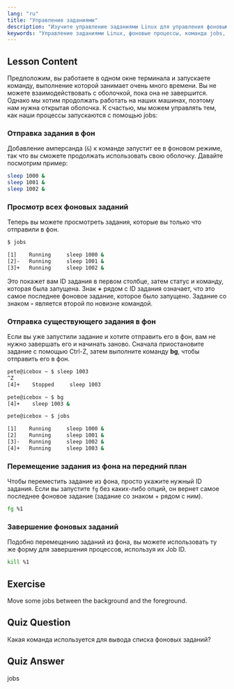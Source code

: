 ```yaml
---
lang: "ru"
title: "Управление заданиями"
description: "Изучите управление заданиями Linux для управления фоновыми процессами. Изучите команды 'jobs', 'bg', 'fg' и 'kill' для эффективного использования оболочки. Начните свой путь в Linux!"
keywords: "Управление заданиями Linux, фоновые процессы, команда jobs, команда bg, команда fg, команда kill, учебник Linux, Linux для начинающих"
---
```


## Lesson Content

Предположим, вы работаете в одном окне терминала и запускаете команду, выполнение которой занимает очень много времени. Вы не можете взаимодействовать с оболочкой, пока она не завершится. Однако мы хотим продолжать работать на наших машинах, поэтому нам нужна открытая оболочка. К счастью, мы можем управлять тем, как наши процессы запускаются с помощью jobs:

### Отправка задания в фон

Добавление амперсанда (`&`) к команде запустит ее в фоновом режиме, так что вы сможете продолжать использовать свою оболочку. Давайте посмотрим пример:

```bash
sleep 1000 &
sleep 1001 &
sleep 1002 &
```

### Просмотр всех фоновых заданий

Теперь вы можете просмотреть задания, которые вы только что отправили в фон.

```bash
$ jobs

[1]    Running     sleep 1000 &
[2]-   Running     sleep 1001 &
[3]+   Running     sleep 1002 &
```

Это покажет вам ID задания в первом столбце, затем статус и команду, которая была запущена. Знак **+** рядом с ID задания означает, что это самое последнее фоновое задание, которое было запущено. Задание со знаком **-** является второй по новизне командой.

### Отправка существующего задания в фон

Если вы уже запустили задание и хотите отправить его в фон, вам не нужно завершать его и начинать заново. Сначала приостановите задание с помощью Ctrl-Z, затем выполните команду **bg**, чтобы отправить его в фон.

```bash
pete@icebox ~ $ sleep 1003
^Z
[4]+    Stopped     sleep 1003

pete@icebox ~ $ bg
[4]+    sleep 1003 &

pete@icebox ~ $ jobs

[1]    Running     sleep 1000 &
[2]    Running     sleep 1001 &
[3]-   Running     sleep 1002 &
[4]+   Running     sleep 1003 &
```

### Перемещение задания из фона на передний план

Чтобы переместить задание из фона, просто укажите нужный ID задания. Если вы запустите `fg` без каких-либо опций, он вернет самое последнее фоновое задание (задание со знаком + рядом с ним).

```bash
fg %1
```

### Завершение фоновых заданий

Подобно перемещению заданий из фона, вы можете использовать ту же форму для завершения процессов, используя их Job ID.

```bash
kill %1
```

## Exercise

Move some jobs between the background and the foreground.

## Quiz Question

Какая команда используется для вывода списка фоновых заданий?

## Quiz Answer

jobs
